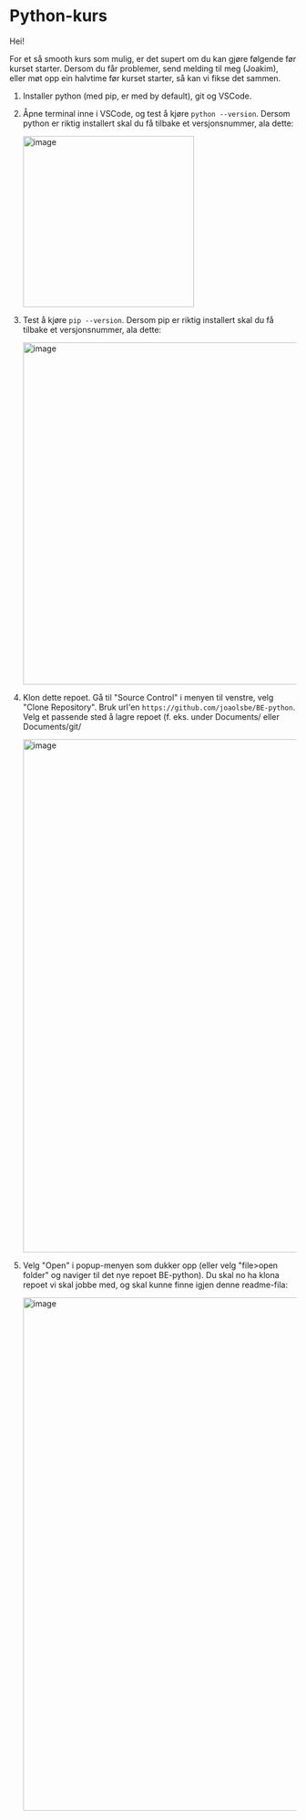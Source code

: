# Python-kurs

Hei!

For et så smooth kurs som mulig, er det supert om du kan gjøre følgende før kurset starter. Dersom du får problemer, send melding til meg (Joakim), eller møt opp ein halvtime før kurset starter, så kan vi fikse det sammen.

1. Installer python (med pip, er med by default), git og VSCode.
2. Åpne terminal inne i VSCode, og test å kjøre `python --version`. Dersom python er riktig installert skal du få tilbake et versjonsnummer, ala dette:
   
    <img width="300" alt="image" src="https://github.com/joaolsbe/BE-python/assets/104839676/3afad543-1b84-4480-b57c-b95dd17da234">

3. Test å kjøre `pip --version`. Dersom pip er riktig installert skal du få tilbake et versjonsnummer, ala dette:

    <img width="600" alt="image" src="https://github.com/joaolsbe/BE-python/assets/104839676/e02acf2b-ff51-4b42-99f8-68aa07124b26">
 
4. Klon dette repoet. Gå til "Source Control" i menyen til venstre, velg "Clone Repository". Bruk url'en 
    `https://github.com/joaolsbe/BE-python`. Velg et passende sted å lagre repoet (f. eks. under Documents/ eller Documents/git/

    <img width="900" alt="image" src="https://github.com/joaolsbe/BE-python/assets/104839676/a40f1b83-d2a4-4e8e-ba4e-3c599836ab19">

5. Velg "Open" i popup-menyen som dukker opp (eller velg "file>open folder" og naviger til det nye repoet BE-python). Du skal no ha klona repoet vi skal jobbe med, og skal kunne finne igjen denne readme-fila:

    <img width="900" alt="image" src="https://github.com/joaolsbe/BE-python/assets/104839676/dff25f84-02eb-4ec0-8f59-fa9971439444">
